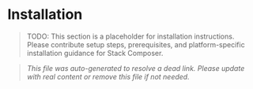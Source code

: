 # Installation

> TODO: This section is a placeholder for installation instructions. Please contribute setup steps, prerequisites, and platform-specific installation guidance for Stack Composer.

> _This file was auto-generated to resolve a dead link. Please update with real content or remove this file if not needed._
